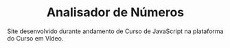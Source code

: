 <h1 align='center'>Analisador de Números</h1>
Site desenvolvido durante andamento de Curso de JavaScript na plataforma do Curso em Vídeo.
